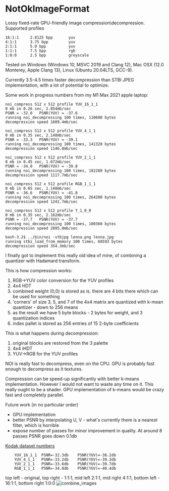 # NotOkImageFormat
Lossy fixed-rate GPU-friendly image compression\decompression.
Supported profiles

    16:1:1     2.8125 bpp       yuv
    4:1:1      3.75 bpp         yuv
    2:1:1      5.0 bpp          yuv
    1:1:1      7.5 bpp          rgb
    1:0:0      2.5 bpp          greyscale

Tested on Windows (Windows 10, MSVC 2019 and Clang 12), Mac OSX (12.0 Monterey, Apple Clang 13),
Linux (Ubuntu 20.04LTS, GCC-9).

Currently 3.5-4.5 times faster decompression than STBI JPEG implementation, with a lot of potential to optimize.

Some work in progress numbers from my M1 Max 2021 apple laptop:

    noi_compress 512 x 512 profile YUV_16_1_1
    0 mb in 0.26 sec, 2.854mb/sec
    PSNR = -32.0   PSNR(YUV) = -37.6
    running noi_decompressing 100 times, 110600 bytes
    decompression speed 1609.4mb/sec

    noi_compress 512 x 512 profile YUV_4_1_1
    0 mb in 0.35 sec, 2.148mb/sec
    PSNR = -33.3   PSNR(YUV) = -39.1
    running noi_decompressing 100 times, 141320 bytes
    decompression speed 1146.8mb/sec

    noi_compress 512 x 512 profile YUV_2_1_1
    0 mb in 0.45 sec, 1.672mb/sec
    PSNR = -34.0   PSNR(YUV) = -39.8
    running noi_decompressing 100 times, 182280 bytes
    decompression speed 1117.7mb/sec

    noi_compress 512 x 512 profile RGB_1_1_1
    0 mb in 0.65 sec, 1.148mb/sec
    PSNR = -36.6   PSNR(YUV) = -41.8
    running noi_decompressing 100 times, 264200 bytes
    decompression speed 1241.7mb/sec

    noi_compress 512 x 512 profile Y_1_0_0
    0 mb in 0.35 sec, 2.162mb/sec
    PSNR = -37.7   PSNR(YUV) = -37.7
    running noi_decompressing 100 times, 100360 bytes
    decompression speed 2895.8mb/sec

    bash-3.2$ ../bin/noi -stbjpg lenna.png lenna.jpg
    running stbi_load_from_memory 100 times, 68593 bytes
    decompression speed 354.3mb/sec

I finally got to implement this really old idea of mine, of combining a quantizer with Hadamard transform.

This is how compression works:

1. RGB->YUV color conversion for the YUV profiles
2. 4x4 HDT
3. combined weight (0,0) is stored as is. there are 4 bits there which can be used for something
4. 'corners' of size 3, 5, and 7 of the 4x4 matrix are quantized with k-mean quantizer - down to 256 means
5. as the result we have 5 byte blocks - 2 bytes for weight, and 3 quantization indices
6. index pallet is stored as 256 entries of 15 2-byte coefficients

This is what happens during decompression:

1. original blocks are restored from the 3 palette
2. 4x4 iHDT
3. YUV->RGB for the YUV profiles

NOI is really fast to decompress, even on the CPU. GPU is probably fast enough to decompress as it textures.

Compression can be speed-up significantly with better k-means implementation. However I would not want to waste any time on it. This really ought to be a shader. GPU implementation of k-means would be crazy fast and completely parallel.

Future work (in no particular order)

* GPU implementation
* better PSNR by interpolating U, V - what's currently there is a nearest filter, which is horrible
* expose number of passes for minor improvement in quality. At around 8 passes PSNR goes down 0.1db

[Kodak dataset numbers](https://docs.google.com/spreadsheets/d/e/2PACX-1vROIuXdb9BQB0Gem7Pn0q9Y4heimPg6y8xvhhnJ1Cgaqr1qaJ4LmQsBXUk4pBaG7HcME4SPS2JNNUb2/pubhtml?gid=1381620930&single=true)

        YUV_16_1_1  PSNR=-32.3db	PSNR(YUV)=-38.2db
        YUV_4_1_1   PSNR=-33.2db	PSNR(YUV)=-39.3db
        YUV_2_1_1   PSNR=-33.6db	PSNR(YUV)=-39.7db
        RGB_1_1_1   PSNR=-34.8db    PSNR(YUV)=-40.4db

top left - original, top right - 1:1:1, mid left 2:1:1, mid right 4:1:1, bottom left - 16:1:1, bottom right 1:0:0
![combine_images](https://user-images.githubusercontent.com/272689/144731527-4fc04c56-bed0-4f91-828e-4960c294b430.png)

